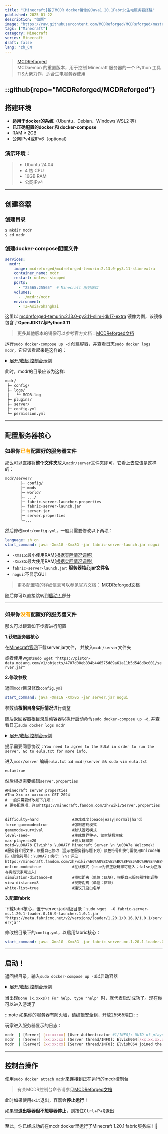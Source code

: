 ```yaml
---
title: "[Minecraft]基于MCDR docker镜像的Java1.20.1Fabric生电服务器搭建"
published: 2025-01-22
description: "如题"
image: "https://raw.githubusercontent.com/MCDReforged/MCDReforged/master/logo/images/logo_long.png"
tags: ["Minecraft"]
category: Minecraft
series: Minecraft
draft: false
lang: 'zh_CN'
---
```


> [MCDReforged](https://mcdreforged.com/zh-CN)<br>
> MCDaemon 的重置版本，用于控制 Minecraft 服务器的一个 Python 工具<br>
> TIS大佬力作，适合生电服务器使用<br>

::github{repo="MCDReforged/MCDReforged"}
---
## 搭建环境
- **适用于docker的系统**（Ubuntu、Debian、Windows WSL2 等）
- **已正确配置的docker 和 docker-compose**
- RAM ≥ 2GB
- 公网IPv4或IPv6（optional）

### 演示环境：
>- Ubuntu 24.04
>- 4 核 CPU
>- 16GB RAM
>- 公网IPv4

---
## 创建容器

### 创建目录
``` Bash
$ mkdir mcdr 
$ cd mcdr
```
### 创建docker-compose配置文件
``` yml
services:
  mcdr:
    image: mcdreforged/mcdreforged-temurin:2.13.0-py3.11-slim-extra
    container_name: mcdr
    restart: unless-stopped
    ports:
      - "25565:25565"  # Minecraft 服务端口
    volumes:
      - ./mcdr:/mcdr
    environment:
      - TZ=Asia/Shanghai
```

这里以 <u>mcdreforged-temurin:2.13.0-py3.11-slim-jdk17-extra</u> 镜像为例，该镜像包含了**OpenJDK17与Python3.11**

>更多其他版本的镜像可以参考官方文档：[MCDReforged文档](https://docs.mcdreforged.com/zh-cn/latest/docker.html#extra-image)

运行`sudo docker-compose up -d` 创建容器，并查看日志`sudo docker logs mcdr`，它应该看起来是这样的：
<details markdown='1'><summary><u>展开/收起 控制台示例</u></summary>

``` Bash
$ sudo docker-compose up -d
[+] Running 2/2
 ✔ Network mcdr_default  Created                                                                        0.1s
 ✔ Container mcdr        Started    


$ sudo docker logs mcdr
MCDReforged 2.13.0 is starting up
MCDReforged is open source, u can find it here: https://github.com/MCDReforged/MCDReforged
[MCDR] [xx:xx:xx] [MainThread/INFO]: Language is set to en_us
[MCDR] [xx:xx:xx] [MainThread/INFO]: Encoding / Decoding method has set to utf8 / utf8
[MCDR] [xx:xx:xx] [MainThread/INFO]: Plugin directory list:
[MCDR] [xx:xx:xx] [MainThread/INFO]: - plugins
[MCDR] [xx:xx:xx] [MainThread/INFO]: Handler is set to vanilla_handler
[MCDR] [xx:xx:xx] [MainThread/INFO]: MCDReforged 2.13.0 is starting
[MCDR] [xx:xx:xx] [MainThread/INFO]: MCDReforged is running on Python 3.11.9 environment
[MCDR] [xx:xx:xx] [TaskExecutor/INFO]: Refreshing all plugins
[MCDR] [xx:xx:xx] [TaskExecutor/INFO]: No plugin has changed; Active plugin count: 2
[MCDR] [xx:xx:xx] [MainThread/INFO]: Starting the server with command 'echo Hello world from MCDReforged'
[MCDR] [xx:xx:xx] [MainThread/INFO]: Server is running at PID 11
[Server] Hello world from MCDReforged
[MCDR] [xx:xx:xx] [MainThread/INFO]: Server process stopped with code 0
[MCDR] [xx:xx:xx] [MainThread/INFO]: Server stopped
[MCDR] [xx:xx:xx] [MainThread/INFO]: Stopping MCDR
[MCDR] [xx:xx:xx] [MainThread/INFO]: bye
```

</details>


此时，mcdr的目录应该为这样:
``` Bash
mcdr/
 ├─ config/
 ├─ logs/
 │   └─ MCDR.log
 ├─ plugins/
 ├─ server/
 ├─ config.yml
 └─ permission.yml
```
---
## 配置服务器核心
### 如果你<font color=orange>已有</font>配置好的服务器文件
那么可以直接将**整个文件夹**放入`mcdr/server`文件夹即可，它看上去应该是这样的：
``` Bash
mcdr/server/
       ├─ config/
       ├─ mods
       ├─ world/
       ├─ .../
       ├─ fabric-server-launcher.properties
       ├─ fabric-server-launch.jar
       ├─ server.jar
       ├─ server.properties
       └─...
```
然后修改`mcdr/config.yml`，一般只需要修改以下两项：
``` yml
language: zh_cn
start_command: java -Xms1G -Xmx8G -jar fabric-server-launch.jar nogui
```
- `-Xms1G`:最小使用RAM<u>(根据实际情况调整)</u>
- `-Xmx8G`:最大使用RAM<u>(根据实际情况调整)</u>
- `fabric-server-launch.jar`: **服务器核心jar文件名**
- `nogui`:不显示GUI
  
> 更多配置项的详细信息可以参见官方文档：
> [MCDReforged文档](https://docs.mcdreforged.com/en/latest/configuration.html)

随后你可以直接跳转到[启动！](#启动)部分

---
### 如果你<font color=orange>没有</font>配置好的服务器文件

那么可以跟着如下步骤进行配置

**1.获取服务器核心**

在[Minecraft官网](https://www.minecraft.net/zh-hans/download/server)下载server.jar文件，	并放入`mcdr/server`文件夹

或者使用wget`sudo wget "https://piston-data.mojang.com/v1/objects/4707d00eb834b446575d89a61a11b5d548d8c001/server.jar" `

**2.修改参数**

返回`mcdr`目录修改`config.yml`
``` yml
start_command: java -Xms1G -Xmx8G -jar server.jar nogui
```
参数请**根据自身实际情况**进行调整

随后返回容器根目录启动容器以执行启动命令`sudo docker-compose up -d`, 并查看日志`sudo docker logs mcdr `

<details markdown='1'><summary><u>展开/收起 控制台示例</u></summary>

``` Bash
$ sudo docker-compose up -d
[+] Running 2/2
 ✔ Network mcdr_default  Created                                                                        0.1s
 ✔ Container mcdr        Started                                                                        0.1s
$ sudo docker logs mcdr
MCDReforged 2.13.0 is starting up
MCDReforged is open source, u can find it here: https://github.com/MCDReforged/MCDReforged
[MCDR] [xx:xx:xx] [MainThread/INFO]: 语言已设置为 zh_cn
[MCDR] [xx:xx:xx] [MainThread/INFO]: 编码 / 解码方式已设置为 utf8 / utf8
[MCDR] [xx:xx:xx] [MainThread/INFO]: 插件文件夹列表:
[MCDR] [xx:xx:xx] [MainThread/INFO]: - plugins
[MCDR] [xx:xx:xx] [MainThread/INFO]: 解析处理器已设置为 vanilla_handler
[MCDR] [xx:xx:xx] [MainThread/INFO]: MCDReforged 2.13.0 正在启动
[MCDR] [xx:xx:xx] [MainThread/INFO]: MCDReforged 正于 Python 3.11.9 环境中运行
[MCDR] [xx:xx:xx] [TaskExecutor/INFO]: 刷新所有插件中
[MCDR] [xx:xx:xx] [TaskExecutor/INFO]: 没有插件变更; 已加载插件数: 2
[MCDR] [xx:xx:xx] [MainThread/INFO]: 正在启动服务端，启动参数为 'java -Xms1G -Xmx8G -jar server.jar nogui'
[MCDR] [xx:xx:xx] [MainThread/INFO]: 服务端正在以 PID 11 运行中
[Server] Starting net.minecraft.server.Main
[MCDR] [xx:xx:xx] [CheckUpdate/INFO]: 已检测到新版本: v2.13.2。v2.13.2 的新内容:
[MCDR] [xx:xx:xx] [CheckUpdate/INFO]:     ## Fixes
[MCDR] [xx:xx:xx] [CheckUpdate/INFO]:
[MCDR] [xx:xx:xx] [CheckUpdate/INFO]:     - Fixed catalogue meta fetch no retry if it fetches fails
[MCDR] [xx:xx:xx] [CheckUpdate/INFO]:     - Make sure current directory is in the `sys.path` again (#277, #331)
WARNING: your terminal doesn't support cursor position requests (CPR).
[Server] [xx:xx:xx] [ServerMain/INFO]: You need to agree to the EULA in order to run the server. Go to eula.txt for more info.
[MCDR] [xx:xx:xx] [MainThread/INFO]: 服务端进程返回代码: 0
[MCDR] [xx:xx:xx] [MainThread/INFO]: 服务端已关闭
[MCDR] [xx:xx:xx] [MainThread/INFO]: 正在关闭 MCDR
[MCDR] [xx:xx:xx] [MainThread/INFO]: 正在关闭高级控制台
>
[MCDR] [xx:xx:xx] [MainThread/INFO]: bye
```
</details>

提示需要同意协议：`You need to agree to the EULA in order to run the server. Go to eula.txt for more info. `

进入`mcdr/server` 编辑`eula.txt` :`cd mcdr/server && sudo vim eula.txt `
``` txt 
eula=true
```
然后根据需要编辑`server.properties`
``` properties
#Minecraft server properties
#Thu Xxx xx xx:xx:xx CST 2024
# 一般只需要修改如下几项：
# 更多配置项，详见https://minecraft.fandom.com/zh/wiki/Server.properties


difficulty=hard               #游戏难度(peace|easy|normal|hard)
force-gamemode=true           #强制游戏模式
gamemode=survival             #默认游戏模式
level-seed=                   #生成世界种子，留空随机生成
max-players=20                #最大玩家数
motd=\u00A7b Elvish's \u00A7f Minecraft Server \n \u00A7e Welcome\!          #服务器介绍文字，根据自己修改（显示在服务器标题下方）颜色符号和换行需使用Unicode编码（颜色符号§：\u00A7；换行: \n；详见https://minecraft.fandom.com/zh/wiki/%E6%A0%BC%E5%BC%8F%E5%8C%96%E4%BB%A3%E7%A0%81）
online-mode=true              #在线模式（true为仅正版玩家可进入；false为正版与离线玩家可进入）
simulation-distance=8         #模拟距离（单位：区块），根据自己服务器性能调整
view-distance=8               #视野距离（单位：区块）
white-list=true               #建议开启白名单
```
**3.配置fabric**

下载fabri核心，置于server.jar同级目录：`sudo wget  -O fabric-server-mc.1.20.1-loader.0.16.9-launcher.1.0.1.jar "https://meta.fabricmc.net/v2/versions/loader/1.20.1/0.16.9/1.0.1/server/jar" `

修改根目录下的`config.yml`，以启用fabric核心：
``` yml
start_command: java -Xms1G -Xmx8G -jar fabric-server-mc.1.20.1-loader.0.16.9-launcher.1.0.1.jar nogui
```
---
## 启动！
返回根目录，输入`sudo docker-compose up -d`以启动容器

<details markdown='1'><summary><u>展开/收起 控制台示例</u></summary>

``` Bash
$ sudo docker-compose up -d
[+] Running 1/0
 ✔ Container mcdr  Created                                                                              0.0s
$ sudo docker logs mcdr
mcdr  | MCDReforged 2.13.0 is starting up
mcdr  | MCDReforged is open source, u can find it here: https://github.com/MCDReforged/MCDReforged
mcdr  | [MCDR] [xx:xx:xx] [MainThread/INFO]: 语言已设置为 zh_cn
mcdr  | [MCDR] [xx:xx:xx] [MainThread/INFO]: 编码 / 解码方式已设置为 utf8 / utf8
mcdr  | [MCDR] [xx:xx:xx] [MainThread/INFO]: 插件文件夹列表:
mcdr  | [MCDR] [xx:xx:xx] [MainThread/INFO]: - plugins
mcdr  | [MCDR] [xx:xx:xx] [MainThread/INFO]: 解析处理器已设置为 vanilla_handler
mcdr  | [MCDR] [xx:xx:xx] [MainThread/INFO]: MCDReforged 2.13.0 正在启动
mcdr  | [MCDR] [xx:xx:xx] [MainThread/INFO]: MCDReforged 正于 Python 3.11.9 环境中运行
mcdr  | [MCDR] [xx:xx:xx] [TaskExecutor/INFO]: 刷新所有插件中
mcdr  | [MCDR] [xx:xx:xx] [TaskExecutor/INFO]: 没有插件变更; 已加载插件数: 2
mcdr  | [MCDR] [xx:xx:xx] [MainThread/INFO]: 正在启动服务端，启动参数为 'java -Xms1G -Xmx8G -jar fabric-server-mc.1.21.4-loader.0.16.9-launcher.1.0.1.jar nogui'
mcdr  | [MCDR] [xx:xx:xx] [MainThread/INFO]: 服务端正在以 PID 11 运行中
mcdr  | [Server] Downloading Minecraft server
        mcdr  | [MCDR] [xx:xx:xx] [CheckUpdate/INFO]: 已检测到新版本: v2.13.2。v2.13.2 的新内容:
mcdr  | [MCDR] [xx:xx:xx] [CheckUpdate/INFO]:     ## Fixes
mcdr  | [MCDR] [xx:xx:xx] [CheckUpdate/INFO]:
mcdr  | [MCDR] [xx:xx:xx] [CheckUpdate/INFO]:     - Fixed catalogue meta fetch no retry if it fetches fails
mcdr  | [MCDR] [xx:xx:xx] [CheckUpdate/INFO]:     - Make sure current directory is in the `sys.path` again (#277, #331)
mcdr  | WARNING: your terminal doesn't support cursor position requests (CPR).
         mcdr  | [Server] Installing Fabric Loader 0.16.9(1.21.4) on the server
mcdr  | [Server] Downloading required files
mcdr  | [Server] Downloading library org.ow2.asm:asm:9.7.1
mcdr  | [Server] Downloading library org.ow2.asm:asm-analysis:9.7.1
mcdr  | [Server] Downloading library org.ow2.asm:asm-commons:9.7.1
mcdr  | [Server] Downloading library org.ow2.asm:asm-tree:9.7.1
mcdr  | [Server] Downloading library org.ow2.asm:asm-util:9.7.1
mcdr  | [Server] Downloading library net.fabricmc:sponge-mixin:0.15.4+mixin.0.8.7
mcdr  | [Server] Downloading library net.fabricmc:intermediary:1.21.4
mcdr  | [Server] Downloading library net.fabricmc:fabric-loader:0.16.9
mcdr  | [Server] Generating server launch JAR
mcdr  | [Server] Starting net.fabricmc.loader.impl.game.minecraft.BundlerClassPathCapture
mcdr  | [Server] [xx:xx:xx] [main/INFO]: Loading Minecraft 1.21.4 with Fabric Loader 0.16.9
mcdr  | [Server] [xx:xx:xx] [main/INFO]: Fabric is preparing JARs on first launch, this may take a few seconds...
mcdr  | [Server] [xx:xx:xx] [main/INFO]: Loading 4 mods:
mcdr  | [Server]        - fabricloader 0.16.9
mcdr  | [Server]           \-- mixinextras 0.4.1
mcdr  | [Server]        - java 21
mcdr  | [Server]        - minecraft 1.21.4
mcdr  | [Server] [xx:xx:xx] [main/INFO]: SpongePowered MIXIN Subsystem Version=0.8.7 Source=file:/mcdr/server/libraries/net/fabricmc/sponge-mixin/0.15.4+mixin.0.8.7/sponge-mixin-0.15.4+mixin.0.8.7.jar Service=Knot/Fabric Env=SERVER
mcdr  | [Server] [xx:xx:xx] [main/INFO]: Environment: Environment[sessionHost=https://sessionserver.mojang.com, servicesHost=https://api.minecraftservices.com, name=PROD]
mcdr  | [Server] [xx:xx:xx] [main/INFO]: No existing world data, creating new world
mcdr  | [Server] [xx:xx:xx] [main/INFO]: Loaded 1370 recipes
mcdr  | [Server] [xx:xx:xx] [main/INFO]: Loaded 1481 advancements
mcdr  | [Server] [xx:xx:xx] [Server thread/INFO]: Starting minecraft server version 1.21.4
mcdr  | [Server] [xx:xx:xx] [Server thread/INFO]: Loading properties
mcdr  | [Server] [xx:xx:xx] [Server thread/INFO]: Default game type: SURVIVAL
mcdr  | [Server] [xx:xx:xx] [Server thread/INFO]: Generating keypair
mcdr  | [Server] [xx:xx:xx] [Server thread/INFO]: Starting Minecraft server on *:25565
mcdr  | [Server] [xx:xx:xx] [Server thread/INFO]: Using epoll channel type
mcdr  | [Server] [xx:xx:xx] [Server thread/INFO]: Preparing level "world"
mcdr  | [Server] [xx:xx:xx] [Server thread/INFO]: Preparing start region for dimension minecraft:overworld
mcdr  | [Server] [xx:xx:xx] [Worker-Main-3/INFO]: Preparing spawn area: 2%
mcdr  | [Server] [xx:xx:xx] [Worker-Main-2/INFO]: Preparing spawn area: 2%
mcdr  | [Server] [xx:xx:xx] [Worker-Main-1/INFO]: Preparing spawn area: 2%
mcdr  | [Server] [xx:xx:xx] [Worker-Main-3/INFO]: Preparing spawn area: 2%
mcdr  | [Server] [xx:xx:xx] [Worker-Main-3/INFO]: Preparing spawn area: 18%
mcdr  | [Server] [xx:xx:xx] [Worker-Main-2/INFO]: Preparing spawn area: 18%
mcdr  | [Server] [xx:xx:xx] [Worker-Main-2/INFO]: Preparing spawn area: 51%
mcdr  | [Server] [xx:xx:xx] [Worker-Main-1/INFO]: Preparing spawn area: 51%
mcdr  | [Server] [xx:xx:xx] [Worker-Main-1/INFO]: Preparing spawn area: 51%
mcdr  | [Server] [xx:xx:xx] [Server thread/INFO]: Time elapsed: xxxx ms
mcdr  | [Server] [xx:xx:xx] [Server thread/INFO]: Done (x.xxxs)! For help, type "help"
```
</details>

当出现`Done (x.xxxs)! For help, type "help" `时，就代表启动成功了。现在你可以进入游戏了

:::note
如果你的服务器有防火墙，请编辑安全组，开放25565端口
:::

玩家进入服务器显示的日志：
``` Bash
mcdr  | [Server] [xx:xx:xx] [User Authenticator #1/INFO]: UUID of player Elvish064 is xxxxxxxx-xxxx-xxxx-xxxxf-xxxxxxxxxx
mcdr  | [Server] [xx:xx:xx] [Server thread/INFO]: Elvish064[/xx.xx.xx.xx:xxxxxx] logged in with entity id 5 at (2.5, 125.0, 4.5)
mcdr  | [Server] [xx:xx:xx] [Server thread/INFO]: Elvish064 joined the game
```
---
## 控制台操作
使用`sudo docker attach mcdr`来连接到正在运行的mcdr控制台

> 有关MCDR控制台命令请参见[MCDReforged文档](https://docs.mcdreforged.com/zh-cn/latest/command/index.html) 

此时如果使用`exit`退出，容器会**停止运行**！

如果想**退出容器但不想容器停止**，则按住<kbd>Ctrl</kbd>+<kbd>P</kbd>+<kbd>Q</kbd>退出

---
至此，你已经成功的在mcdr docker里运行了Minecraft 1.20.1 fabric服务端！🎉

